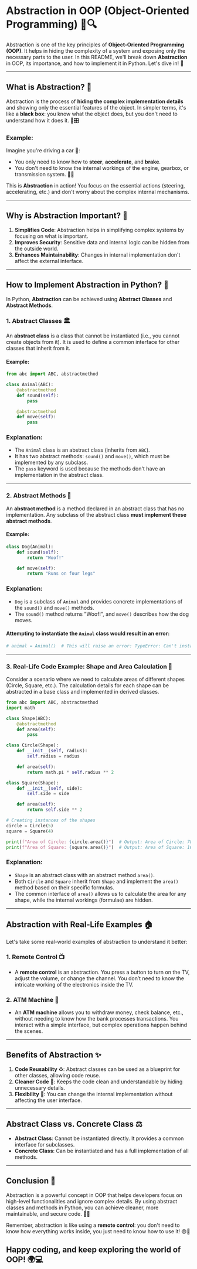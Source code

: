 # Abstraction in OOP (Object-Oriented Programming) 🧩🔍

Abstraction is one of the key principles of **Object-Oriented Programming (OOP)**. It helps in hiding the complexity of a system and exposing only the necessary parts to the user. In this README, we'll break down **Abstraction** in OOP, its importance, and how to implement it in Python. Let's dive in! 🚀

---

## What is Abstraction? 🤔

Abstraction is the process of **hiding the complex implementation details** and showing only the essential features of the object. In simpler terms, it's like a **black box**: you know what the object does, but you don't need to understand how it does it. 🖤🎛️

### Example:

Imagine you're driving a car 🚗:
- You only need to know how to **steer**, **accelerate**, and **brake**.
- You don't need to know the internal workings of the engine, gearbox, or transmission system. 🔧🔩
  
This is **Abstraction** in action! You focus on the essential actions (steering, accelerating, etc.) and don't worry about the complex internal mechanisms.

---

## Why is Abstraction Important? 🌟

1. **Simplifies Code**: Abstraction helps in simplifying complex systems by focusing on what is important. 
2. **Improves Security**: Sensitive data and internal logic can be hidden from the outside world.
3. **Enhances Maintainability**: Changes in internal implementation don't affect the external interface.

---

## How to Implement Abstraction in Python? 🐍

In Python, **Abstraction** can be achieved using **Abstract Classes** and **Abstract Methods**.

### 1. **Abstract Classes** 🏛️

An **abstract class** is a class that cannot be instantiated (i.e., you cannot create objects from it). It is used to define a common interface for other classes that inherit from it.

#### Example:

```python
from abc import ABC, abstractmethod

class Animal(ABC):
    @abstractmethod
    def sound(self):
        pass

    @abstractmethod
    def move(self):
        pass
```

### Explanation:
- The `Animal` class is an abstract class (inherits from `ABC`).
- It has two abstract methods: `sound()` and `move()`, which must be implemented by any subclass.
- The `pass` keyword is used because the methods don't have an implementation in the abstract class.

---

### 2. **Abstract Methods** 🔑

An **abstract method** is a method declared in an abstract class that has no implementation. Any subclass of the abstract class **must implement these abstract methods**.

#### Example:

```python
class Dog(Animal):
    def sound(self):
        return "Woof!"

    def move(self):
        return "Runs on four legs"
```

### Explanation:
- `Dog` is a subclass of `Animal` and provides concrete implementations of the `sound()` and `move()` methods.
- The `sound()` method returns "Woof!", and `move()` describes how the dog moves.

#### Attempting to instantiate the `Animal` class would result in an error:

```python
# animal = Animal()  # This will raise an error: TypeError: Can't instantiate abstract class Animal with abstract methods sound, move
```

---

### 3. **Real-Life Code Example: Shape and Area Calculation 🔲**

Consider a scenario where we need to calculate areas of different shapes (Circle, Square, etc.). The calculation details for each shape can be abstracted in a base class and implemented in derived classes.

```python
from abc import ABC, abstractmethod
import math

class Shape(ABC):
    @abstractmethod
    def area(self):
        pass

class Circle(Shape):
    def __init__(self, radius):
        self.radius = radius

    def area(self):
        return math.pi * self.radius ** 2

class Square(Shape):
    def __init__(self, side):
        self.side = side

    def area(self):
        return self.side ** 2

# Creating instances of the shapes
circle = Circle(5)
square = Square(4)

print(f"Area of Circle: {circle.area()}")  # Output: Area of Circle: 78.53981633974483
print(f"Area of Square: {square.area()}")  # Output: Area of Square: 16
```

### Explanation:
- `Shape` is an abstract class with an abstract method `area()`.
- Both `Circle` and `Square` inherit from `Shape` and implement the `area()` method based on their specific formulas.
- The common interface of `area()` allows us to calculate the area for any shape, while the internal workings (formulae) are hidden.

---

## Abstraction with Real-Life Examples 🏠

Let's take some real-world examples of abstraction to understand it better:

### 1. **Remote Control 📺**

- A **remote control** is an abstraction. You press a button to turn on the TV, adjust the volume, or change the channel. You don’t need to know the intricate working of the electronics inside the TV.

### 2. **ATM Machine 🏧**

- An **ATM machine** allows you to withdraw money, check balance, etc., without needing to know how the bank processes transactions. You interact with a simple interface, but complex operations happen behind the scenes.

---

## Benefits of Abstraction ✨

1. **Code Reusability** ♻️: Abstract classes can be used as a blueprint for other classes, allowing code reuse.
2. **Cleaner Code** 🧹: Keeps the code clean and understandable by hiding unnecessary details.
3. **Flexibility** 🌈: You can change the internal implementation without affecting the user interface.

---

## Abstract Class vs. Concrete Class ⚖️

- **Abstract Class**: Cannot be instantiated directly. It provides a common interface for subclasses.
- **Concrete Class**: Can be instantiated and has a full implementation of all methods.

---

## Conclusion 🎉

Abstraction is a powerful concept in OOP that helps developers focus on high-level functionalities and ignore complex details. By using abstract classes and methods in Python, you can achieve cleaner, more maintainable, and secure code. 🐍✨

Remember, abstraction is like using a **remote control**: you don't need to know how everything works inside, you just need to know how to use it! 😄📱

Happy coding, and keep exploring the world of OOP! 🌍💻
---
